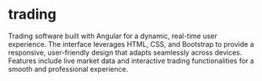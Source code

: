 # trading
Trading software built with Angular for a dynamic, real-time user experience. The interface leverages HTML, CSS, and Bootstrap to provide a responsive, user-friendly design that adapts seamlessly across devices. Features include live market data and interactive trading functionalities for a smooth and professional experience.
